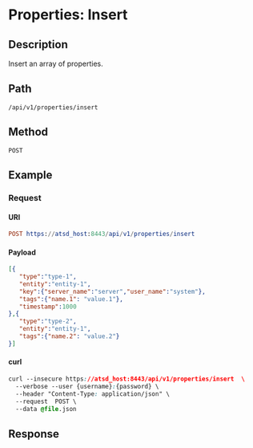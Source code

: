 # Properties: Insert
## Description
Insert an array of properties.
## Path
```
/api/v1/properties/insert
```
## Method
```
POST 
```
## Example
### Request
#### URI
```elm
POST https://atsd_host:8443/api/v1/properties/insert
```
#### Payload
```json
[{
   "type":"type-1",
   "entity":"entity-1",
   "key":{"server_name":"server","user_name":"system"},
   "tags":{"name.1": "value.1"},
   "timestamp":1000
},{
   "type":"type-2",
   "entity":"entity-1",
   "tags":{"name.2": "value.2"}
}]
```
#### curl
```css
curl --insecure https://atsd_host:8443/api/v1/properties/insert  \
  --verbose --user {username}:{password} \
  --header "Content-Type: application/json" \
  --request  POST \
  --data @file.json

```
## Response 
```
```

